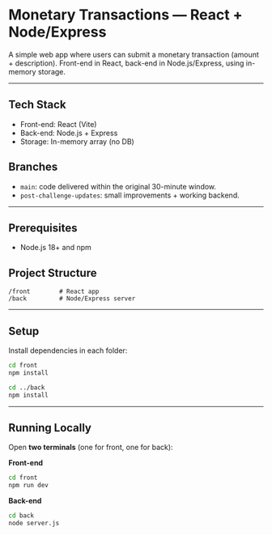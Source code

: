 # Monetary Transactions — React + Node/Express

A simple web app where users can submit a monetary transaction (amount + description).
Front-end in React, back-end in Node.js/Express, using in-memory storage.

---

## Tech Stack
- Front-end: React (Vite)
- Back-end: Node.js + Express
- Storage: In-memory array (no DB)

## Branches
- `main`: code delivered within the original 30-minute window.
- `post-challenge-updates`: small improvements + working backend.

---

## Prerequisites
- Node.js 18+ and npm

## Project Structure
```
/front        # React app
/back         # Node/Express server
```

---

## Setup

Install dependencies in each folder:

```bash
cd front
npm install

cd ../back
npm install
```

---

## Running Locally

Open **two terminals** (one for front, one for back):

**Front-end**
```bash
cd front
npm run dev
```

**Back-end**
```bash
cd back
node server.js
```
